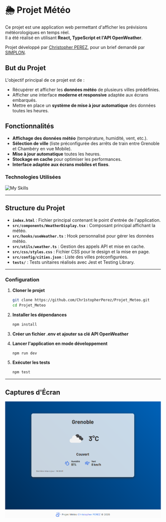 # 🌦️ Projet Météo

Ce projet est une application web permettant d'afficher les prévisions météorologiques en temps réel.  
Il a été réalisé en utilisant **React, TypeScript et l'API OpenWeather**.

Projet développé par <a href="https://github.com/Chr1stopherPerez" target="_blank">Christopher PEREZ</a>, pour un brief demandé par [SIMPLON](https://www.simplon.co/).

## But du Projet

L'objectif principal de ce projet est de :

- Récupérer et afficher les **données météo** de plusieurs villes prédéfinies.
- Afficher une interface **moderne et responsive** adaptée aux écrans embarqués.
- Mettre en place un **système de mise à jour automatique** des données toutes les heures.

## Fonctionnalités

- **Affichage des données météo** (température, humidité, vent, etc.).
- **Sélection de ville** (liste préconfigurée des arrêts de train entre Grenoble et Chambéry en vue Mobile).
- **Mise à jour automatique** toutes les heures.
- **Stockage en cache** pour optimiser les performances.
- **Interface adaptée aux écrans mobiles et fixes**.

### Technologies Utilisées

![My Skills](https://skillicons.dev/icons?i=react,ts,html,css,vite)

---

## Structure du Projet

- **`index.html`** : Fichier principal contenant le point d'entrée de l'application.
- **`src/components/WeatherDisplay.tsx`** : Composant principal affichant la météo.
- **`src/hooks/useWeather.ts`** : Hook personnalisé pour gérer les données météo.
- **`src/utils/weather.ts`** : Gestion des appels API et mise en cache.
- **`src/css/styles.css`** : Fichier CSS pour le design et la mise en page.
- **`src/config/cities.json`** : Liste des villes préconfigurées.
- **`tests/`** : Tests unitaires réalisés avec Jest et Testing Library.

---

### Configuration

1. **Cloner le projet**

   ```bash
   git clone https://github.com/Chr1stopherPerez/Projet_Meteo.git
   cd Projet_Meteo

   ```

2. **Installer les dépendances**

   ```bash
   npm install

   ```

3. **Créer un fichier .env et ajouter sa clé API OpenWeather**

4. **Lancer l'application en mode développement**

   ```bash
   npm run dev

   ```

5. **Exécuter les tests**

   ```bash
   npm test

   ```

---

## Captures d'Écran

![Capture](Capture.png)
